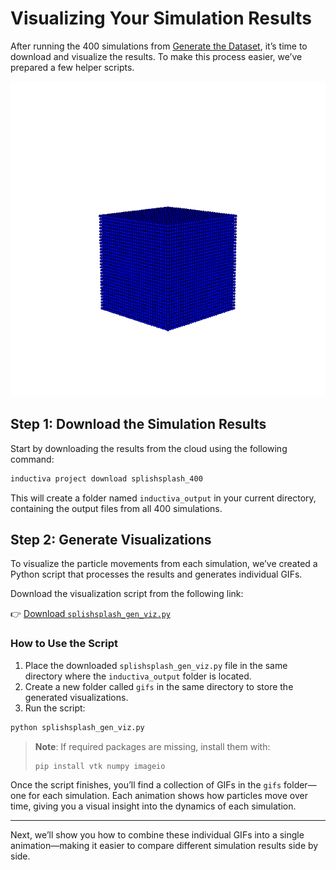 # Visualizing Your Simulation Results

After running the 400 simulations from [Generate the Dataset](../synthetic-data-for-piml/sections/section4.md), it’s time to download and visualize the results.
To make this process easier, we’ve prepared a few helper scripts.

<p align="center"><img src="../_static/single_sim.gif" alt="Visualization of 1 simulation" width="600"></p>

## Step 1: Download the Simulation Results

Start by downloading the results from the cloud using the following command:

```bash
inductiva project download splishsplash_400
```

This will create a folder named `inductiva_output` in your current directory, containing the output files from all 400 simulations.

## Step 2: Generate Visualizations

To visualize the particle movements from each simulation, we’ve created a Python script that processes the results and generates individual GIFs.

Download the visualization script from the following link:

👉 [Download `splishsplash_gen_viz.py`](https://storage.googleapis.com/inductiva-api-demo-files/splishsplash_gen_viz.py)

### How to Use the Script

1. Place the downloaded `splishsplash_gen_viz.py` file in the same directory where the `inductiva_output` folder is located.
2. Create a new folder called `gifs` in the same directory to store the generated visualizations.
3. Run the script:

```bash
python splishsplash_gen_viz.py
```

> **Note**: If required packages are missing, install them with:
>
> ```bash
> pip install vtk numpy imageio
> ```

Once the script finishes, you’ll find a collection of GIFs in the `gifs` folder—one for each simulation. Each animation shows how particles move over time, giving you a visual insight into the dynamics of each simulation.

---

Next, we’ll show you how to combine these individual GIFs into a single animation—making it easier to compare different simulation results side by side.
